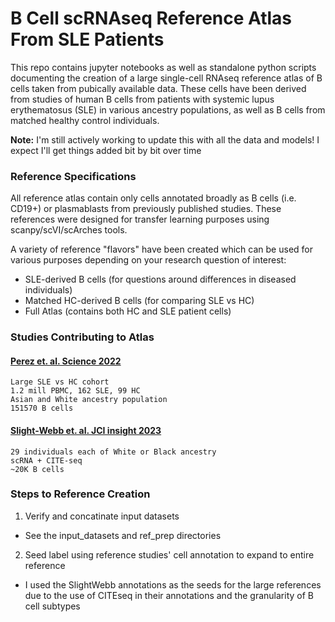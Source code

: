 # B Cell scRNAseq Reference Atlas From SLE Patients

This repo contains jupyter notebooks as well as standalone python scripts documenting the creation of a large single-cell RNAseq reference atlas of B cells taken from pubically available data. These cells have been derived from studies of human B cells from patients with systemic lupus erythematosus (SLE) in various ancestry populations, as well as B cells from matched healthy control individuals. 

**Note:** I'm still actively working to update this with all the data and models! I expect I'll get things added bit by bit over time

### Reference Specifications

All reference atlas contain only cells annotated broadly as B cells (i.e. CD19+) or plasmablasts from previously published studies. These references were designed for transfer learning purposes using scanpy/scVI/scArches tools. 

A variety of reference "flavors" have been created which can be used for various purposes depending on your research question of interest:
* SLE-derived B cells (for questions around differences in diseased individuals)
* Matched HC-derived B cells (for comparing SLE vs HC)
* Full Atlas (contains both HC and SLE patient cells)

### Studies Contributing to Atlas

#### [Perez et. al. Science 2022](https://pubmed.ncbi.nlm.nih.gov/35389781/) 

	Large SLE vs HC cohort
	1.2 mill PBMC, 162 SLE, 99 HC 
	Asian and White ancestry population
	151570 B cells


#### [Slight-Webb et. al. JCI insight 2023](https://pubmed.ncbi.nlm.nih.gov/37606045/)

	29 individuals each of White or Black ancestry
	scRNA + CITE-seq
	~20K B cells


### Steps to Reference Creation 

1. Verify and concatinate input datasets

- See the input_datasets and ref_prep directories

2. Seed label using reference studies' cell annotation to expand to entire reference

- I used the SlightWebb annotations as the seeds for the large references due to the use of CITEseq in their annotations and the granularity of B cell subtypes

